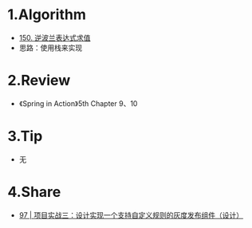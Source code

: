# 1.Algorithm
- [150. 逆波兰表达式求值](https://leetcode-cn.com/problems/evaluate-reverse-polish-notation/)
- 思路：使用栈来实现

# 2.Review
- 《Spring in Action》5th Chapter 9、10

# 3.Tip
- 无

# 4.Share
- [97 | 项目实战三：设计实现一个支持自定义规则的灰度发布组件（设计）](https://time.geekbang.org/column/article/248714)